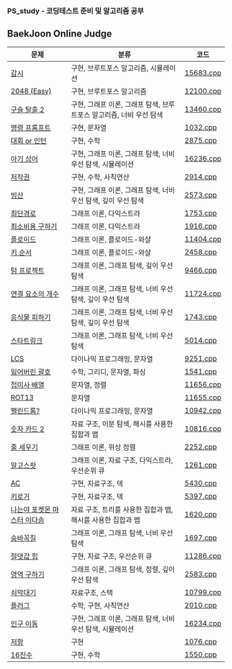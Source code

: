 ### PS_study - 코딩테스트 준비 및 알고리즘 공부

BaekJoon Online Judge
-----

| 문제 | 분류 | 코드 |
|----| ---  | --- |
| [감시](https://www.acmicpc.net/problem/15683) | 구현, 브루트포스 알고리즘, 시뮬레이션 | [15683.cpp](https://github.com/seongho-joo/PS_study/blob/master/BOJ/15683.cpp)|
| [2048 (Easy)](https://www.acmicpc.net/problem/12100) | 구현, 브루트포스 알고리즘 | [12100.cpp](https://github.com/seongho-joo/PS_study/blob/master/BOJ/12100.cpp)|
| [구슬 탈출 2](https://www.acmicpc.net/problem/13460)| 구현, 그래프 이론, 그래프 탐색, 브루트포스 알고리즘, 너비 우선 탐색 |[13460.cpp](https://github.com/seongho-joo/PS_study/blob/master/BOJ/13460.cpp)|
|[명령 프롬프트](https://www.acmicpc.net/problem/1032)| 구현, 문자열 | [1032.cpp](https://github.com/seongho-joo/PS_study/blob/master/BOJ/1032.cpp)|
|[대회 or 인턴](https://www.acmicpc.net/problem/2875)| 구현, 수학 | [2875.cpp](https://github.com/seongho-joo/PS_study/blob/master/BOJ/2875.cpp)|
|[아기 상어](https://www.acmicpc.net/problem/16236)|구현, 그래프 이론, 그래프 탐색, 너비 우선 탐색, 시뮬레이션|[16236.cpp](https://github.com/seongho-joo/PS_study/blob/master/BOJ/16236.cpp)|
|[저작권](https://www.acmicpc.net/problem/2914)|구현, 수학, 사칙연산|[2914.cpp](https://github.com/seongho-joo/PS_study/blob/master/BOJ/2914.cpp)|
|[빙산](https://www.acmicpc.net/problem/2573)|구현, 그래프 이론, 그래프 탐색, 너비 우선 탐색, 깊이 우선 탐색|[2573.cpp](https://github.com/seongho-joo/PS_study/blob/master/BOJ/2573.cpp)|
|[최단경로](https://www.acmicpc.net/problem/1753)|그래프 이론, 다익스트라|[1753.cpp](https://github.com/seongho-joo/PS_study/blob/master/BOJ/1753.cpp)|
|[최소비용 구하기](https://www.acmicpc.net/problem/1916)|그래프 이론, 다익스트라|[1916.cpp](https://github.com/seongho-joo/PS_study/blob/master/BOJ/1916.cpp)|
|[플로이드](https://www.acmicpc.net/problem/11404)|그래프 이론, 플로이드-와샬|[11404.cpp](https://github.com/seongho-joo/PS_study/blob/master/BOJ/11404.cpp)|
|[키 순서](https://www.acmicpc.net/problem/2458)|그래프 이론, 플로이드-와샬|[2458.cpp](https://github.com/seongho-joo/PS_study/blob/master/BOJ/2458.cpp)|
|[텀 프로젝트](https://www.acmicpc.net/problem/9466)|그래프 이론, 그래프 탐색, 깊이 우선 탐색|[9466.cpp](https://github.com/seongho-joo/PS_study/blob/master/BOJ/9466.cpp)|
|[연결 요소의 개수](https://www.acmicpc.net/problem/11724)|그래프 이론, 그래프 탐색, 너비 우선 탐색, 깊이 우선 탐색|[11724.cpp](https://github.com/seongho-joo/PS_study/blob/master/BOJ/11724.cpp)|
|[음식물 피하기](https://www.acmicpc.net/problem/1743)|그래프 이론, 그래프 탐색, 너비 우선 탐색, 깊이 우선 탐색|[1743.cpp](https://github.com/seongho-joo/PS_study/blob/master/BOJ/1743.cpp)|
|[스타트링크](https://www.acmicpc.net/problem/5014)|그래프 이론, 그래프 탐색, 너비 우선 탐색|[5014.cpp](https://github.com/seongho-joo/PS_study/blob/master/BOJ/5014.cpp)|
|[LCS](https://www.acmicpc.net/problem/9251)|다이나믹 프로그래밍, 문자열|[9251.cpp](https://github.com/seongho-joo/PS_study/blob/master/BOJ/9251.cpp)|
|[잃어버린 괄호](https://www.acmicpc.net/problem/1541)|수학, 그리디, 문자열, 파싱|[1541.cpp](https://github.com/seongho-joo/PS_study/blob/master/BOJ/1541.cpp)|
|[접미사 배열](https://www.acmicpc.net/problem/11656)|문자열, 정렬|[11656.cpp](https://github.com/seongho-joo/PS_study/blob/master/BOJ/11656.cpp)|
|[ROT13](https://www.acmicpc.net/problem/11655)|문자열|[11655.cpp](https://github.com/seongho-joo/PS_study/blob/master/BOJ/11655.cpp)|
|[팰린드롬?](https://www.acmicpc.net/problem/10942)|다이나믹 프로그래밍, 문자열|[10942.cpp](https://github.com/seongho-joo/PS_study/blob/master/BOJ/10942.cpp)|
|[숫자 카드 2](https://www.acmicpc.net/problem/10816)|자료 구조, 이분 탐색, 해시를 사용한 집합과 맵|[10816.cpp](https://github.com/seongho-joo/PS_study/blob/master/BOJ/10816.cpp)|
|[줄 세우기](https://www.acmicpc.net/problem/2252)|그래프 이론, 위상 정렬|[2252.cpp](https://github.com/seongho-joo/PS_study/blob/master/BOJ/2252.cpp)|
|[알고스팟](https://www.acmicpc.net/problem/1261)|그래프 이론, 자료 구조, 다익스트라, 우선순위 큐|[1261.cpp](https://github.com/seongho-joo/PS_study/blob/master/BOJ/1261.cpp)|
|[AC](https://www.acmicpc.net/problem/5430)|구현, 자료구조, 덱|[5430.cpp](https://github.com/seongho-joo/PS_study/blob/master/BOJ/5430.cpp)|
|[키로거](https://www.acmicpc.net/problem/5397)|구현, 자료구조, 덱|[5397.cpp](https://github.com/seongho-joo/PS_study/blob/master/BOJ/5397.cpp)|
|[나는야 포켓몬 마스터 이다솜](https://www.acmicpc.net/problem/1620)|자료 구조, 트리를 사용한 집합과 맵, 해시를 사용한 집합과 맵|[1620.cpp](https://github.com/seongho-joo/PS_study/blob/master/BOJ/1620.cpp)|
|[숨바꼭질](https://www.acmicpc.net/problem/1697)|그래프 이론, 그래프 탐색, 너비 우선 탐색|[1697.cpp](https://github.com/seongho-joo/PS_study/blob/master/BOJ/1697.cpp)|
|[절댓값 힙](https://www.acmicpc.net/problem/11286)|구현, 자료 구조, 우선순위 큐|[11286.cpp](https://github.com/seongho-joo/PS_study/blob/master/BOJ/11286.cpp)|
|[영역 구하기](https://www.acmicpc.net/problem/2583)|그래프 이론, 그래프 탐색, 정렬, 깊이 우선 탐색|[2583.cpp](https://github.com/seongho-joo/PS_study/blob/master/BOJ/2583.cpp)|
|[쇠막대기](https://www.acmicpc.net/problem/10799)|자료구조, 스택|[10799.cpp](https://github.com/seongho-joo/PS_study/blob/master/BOJ/10799.cpp)|
|[플러그](https://www.acmicpc.net/problem/2010)|수학, 구현, 사칙연산|[2010.cpp](https://github.com/seongho-joo/PS_study/blob/master/BOJ/2010.cpp)|
|[인구 이동](https://www.acmicpc.net/problem/16234)|구현, 그래프 이론, 그래프 탐색, 너비 우선 탐색, 시뮬레이션|[16234.cpp](https://github.com/seongho-joo/PS_study/blob/master/BOJ/16234.cpp)|
|[저항](https://www.acmicpc.net/problem/1076)|구현|[1076.cpp](https://github.com/seongho-joo/PS_study/blob/master/BOJ/1076.cpp)|
[16진수](https://www.acmicpc.net/problem/1550)|구현, 수학|[1550.cpp](https://github.com/seongho-joo/PS_study/blob/master/BOJ/1076.cpp)
